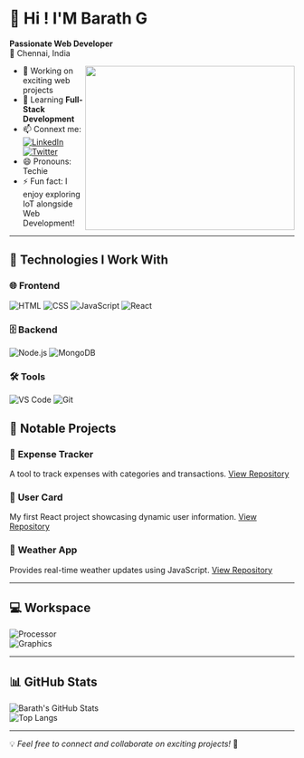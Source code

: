 # 👋 Hi ! I'M **Barath G**

**Passionate Web Developer**  
📍 Chennai, India  

<img align="right" width="370" height="290" src="https://i.pinimg.com/originals/47/f0/34/47f0342cec72b800463bf003eac1257e.gif">

- 🔭 Working on exciting web projects  
- 🌱 Learning **Full-Stack Development**   
- 📫 Connext me:  
  [![LinkedIn](https://img.shields.io/badge/LinkedIn-0077B5?style=for-the-badge&logo=linkedin&logoColor=white)](https://www.linkedin.com/in/bharath-g-851ab81b9/)  [![Twitter](https://img.shields.io/badge/Twitter-1DA1F2?style=for-the-badge&logo=twitter&logoColor=white)](https://x.com/_BARATH__G)  
- 😄 Pronouns: Techie
- ⚡ Fun fact: I enjoy exploring IoT alongside Web Development!  

---

## 🌟 Technologies I Work With  

### 🌐 Frontend  
![HTML](https://img.shields.io/badge/HTML5-E34F26?style=for-the-badge&logo=html5&logoColor=white)  ![CSS](https://img.shields.io/badge/CSS3-1572B6?style=for-the-badge&logo=css3&logoColor=white)  ![JavaScript](https://img.shields.io/badge/JavaScript-F7DF1E?style=for-the-badge&logo=javascript&logoColor=black)  ![React](https://img.shields.io/badge/React-20232A?style=for-the-badge&logo=react&logoColor=61DAFB)

### 🗄 Backend  
![Node.js](https://img.shields.io/badge/Node.js-339933?style=for-the-badge&logo=node.js&logoColor=white)  ![MongoDB](https://img.shields.io/badge/MongoDB-47A248?style=for-the-badge&logo=mongodb&logoColor=white)

### 🛠 Tools  
![VS Code](https://img.shields.io/badge/VS%20Code-007ACC?style=for-the-badge&logo=visual-studio-code&logoColor=white)  ![Git](https://img.shields.io/badge/Git-F05032?style=for-the-badge&logo=git&logoColor=white)  



## 🌟 Notable Projects  

### 📌 **Expense Tracker**  
A tool to track expenses with categories and transactions.  [View Repository](https://github.com/bharath132/expense-tracker)  

### 📌 **User Card**  
My first React project showcasing dynamic user information.  [View Repository](https://github.com/bharath132/usercard-First_React_project-)  

### 📌 **Weather App**  
Provides real-time weather updates using JavaScript.   [View Repository](https://github.com/bharath132/WeatherApp)

---

## 💻 Workspace  

![Processor](https://img.shields.io/badge/AMD-Ryzen_7_5700X-ED1C24?style=for-the-badge&logo=amd&logoColor=white)  
![Graphics](https://img.shields.io/badge/NVIDIA-RTX3060Ti-76B900?style=for-the-badge&logo=nvidia&logoColor=white)

---

## 📊 GitHub Stats  

![Barath's GitHub Stats](https://github-readme-stats.vercel.app/api?username=bharath132&show_icons=true&theme=radical)  
![Top Langs](https://github-readme-stats.vercel.app/api/top-langs/?username=bharath132&layout=compact&theme=radical)

---

💡 *Feel free to connect and collaborate on exciting projects!* 🚀
